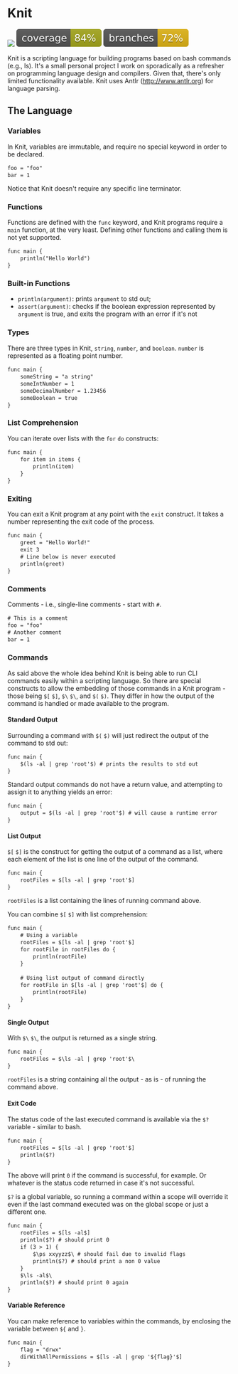 
# Knit

![](https://github.com/emersonloureiro/knit/actions/workflows/build.yml/badge.svg) ![coverage](.github/badges/jacoco.svg)
![branches coverage](.github/badges/branches.svg)

Knit is a scripting language for building programs based on bash commands (e.g., ls). It's a small personal project I work on sporadically as a refresher on programming language design and compilers. Given that, there's only limited functionality available. Knit uses Antlr (http://www.antlr.org) for language parsing.

## The Language

### Variables

In Knit, variables are immutable, and require no special keyword in order to be declared.

```
foo = "foo"
bar = 1
```

Notice that Knit doesn't require any specific line terminator.

### Functions

Functions are defined with the `func` keyword, and Knit programs require a `main` function, at the very least. Defining other functions and calling them is not yet supported.

```
func main {
    println("Hello World")
}
```

### Built-in Functions

* `println(argument)`: prints `argument` to std out;
* `assert(argument)`: checks if the boolean expression represented by `argument` is true, and exits the program with an error if it's not

### Types

There are three types in Knit, `string`, `number`, and `boolean`. `number` is represented as a floating point number.

```
func main {
    someString = "a string"
    someIntNumber = 1
    someDecimalNumber = 1.23456
    someBoolean = true
}
```

### List Comprehension

You can iterate over lists with the `for` `do` constructs:

```
func main {
    for item in items {
        println(item)
    }
}
```

### Exiting

You can exit a Knit program at any point with the `exit` construct. It takes a number representing the exit code of the process.

```
func main {
    greet = "Hello World!"
    exit 3
    # Line below is never executed
    println(greet)
}
```

### Comments

Comments - i.e., single-line comments - start with `#`.

```
# This is a comment
foo = "foo"
# Another comment
bar = 1
```

### Commands

As said above the whole idea behind Knit is being able to run CLI commands easily within a scripting language. So there are special constructs to allow the embedding of those commands in a Knit program - those being `$[` `$]`, `$\` `$\`, and `$(` `$)`. They differ in how the output of the command is handled or made available to the program.

#### Standard Output

Surrounding a command with `$(` `$)` will just redirect the output of the command to std out:

```
func main {
    $(ls -al | grep 'root'$) # prints the results to std out
}
```

Standard output commands do not have a return value, and attempting to assign it to anything yields an error:

```
func main {
    output = $(ls -al | grep 'root'$) # will cause a runtime error
}
```

#### List Output

`$[` `$]` is the construct for getting the output of a command as a list, where each element of the list is one line of the output of the command.

```
func main {
    rootFiles = $[ls -al | grep 'root'$]
}
```

`rootFiles` is a list containing the lines of running command above.

You can combine `$[` `$]` with list comprehension:

```
func main {
    # Using a variable
    rootFiles = $[ls -al | grep 'root'$]
    for rootFile in rootFiles do {
        println(rootFile)
    }

    # Using list output of command directly
    for rootFile in $[ls -al | grep 'root'$] do {
        println(rootFile)
    }
}
```

#### Single Output

With `$\` `$\`, the output is returned as a single string.

```
func main {
    rootFiles = $\ls -al | grep 'root'$\
}
```

`rootFiles` is a string containing all the output - as is - of running the command above.

#### Exit Code

The status code of the last executed command is available via the `$?` variable - similar to bash.

```
func main {
    rootFiles = $[ls -al | grep 'root'$]
    println($?)
}
```

The above will print `0` if the command is successful, for example. Or whatever is the status code returned in case it's not successful.

`$?` is a global variable, so running a command within a scope will override it even if the last command executed was on the global scope or just a different one.

```
func main {
    rootFiles = $[ls -al$]
    println($?) # should print 0
    if (3 > 1) {
        $\ps xxyyzz$\ # should fail due to invalid flags
        println($?) # should print a non 0 value
    }
    $\ls -al$\
    println($?) # should print 0 again
}
```

#### Variable Reference

You can make reference to variables within the commands, by enclosing the variable between ``${`` and ``}``.

```
func main {
    flag = "drwx"
    dirWithAllPermissions = $[ls -al | grep '${flag}'$]
}
```